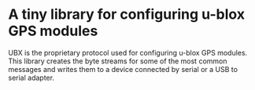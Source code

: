 # A tiny library for configuring u-blox GPS modules

UBX is the proprietary protocol used for configuring u-blox GPS modules. This library creates the
byte streams for some of the most common messages and writes them to a device connected by serial or
a USB to serial adapter.
